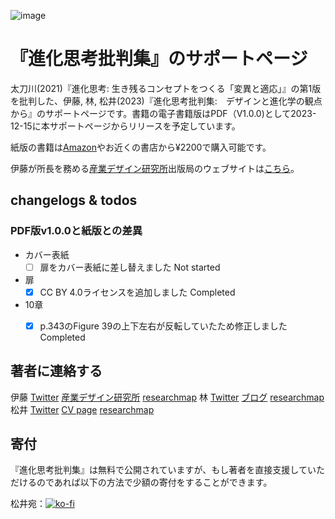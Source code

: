 ![image](https://github.com/xerroxcopy/critiques-of-evolution-thinking/assets/13182777/e73d77e4-b61f-4db6-9791-c37d4408d383)

# 『進化思考批判集』のサポートページ

太刀川(2021)『進化思考: 生き残るコンセプトをつくる「変異と適応」』の第1版を批判した、伊藤, 林, 松井(2023)『進化思考批判集:　デザインと進化学の観点から』のサポートページです。書籍の電子書籍版はPDF（V1.0.0)として2023-12-15に本サポートページからリリースを予定しています。

紙版の書籍は[Amazon](https://www.amazon.co.jp/%E9%80%B2%E5%8C%96%E6%80%9D%E8%80%83%E6%89%B9%E5%88%A4%E9%9B%86-%E3%83%87%E3%82%B6%E3%82%A4%E3%83%B3%E3%81%A8%E9%80%B2%E5%8C%96%E5%AD%A6%E3%81%AE%E8%A6%B3%E7%82%B9%E3%81%8B%E3%82%89-%E4%BC%8A%E8%97%A4%E6%BD%A4/dp/4991298814/ref=sr_1_1?crid=MVZXUP99M6JN&keywords=%E9%80%B2%E5%8C%96%E6%80%9D%E8%80%83%E6%89%B9%E5%88%A4%E9%9B%86&qid=1702548135&sprefix=%2Caps%2C374&sr=8-1)やお近くの書店から¥2200で購入可能です。

伊藤が所長を務める[産業デザイン研究所](https://rcfi.design/)出版局のウェブサイトは[こちら](http://press.rcfi.design/)。

## changelogs & todos

### PDF版v1.0.0と紙版との差異

- カバー表紙
    - [ ] 扉をカバー表紙に差し替えました Not started
- 扉
    - [x] CC BY 4.0ライセンスを追加しました Completed
- 10章
    - [x]  p.343のFigure 39の上下左右が反転していたため修正しました Completed


## 著者に連絡する

伊藤 [Twitter](https://twitter.com/itojundesign) [産業デザイン研究所](https://rcfi.design/) [researchmap](https://researchmap.jp/itojun)
林 [Twitter](https://twitter.com/kamefuji) [ブログ](http://kamefuji-lab.seesaa.net/) [researchmap](https://researchmap.jp/turtle_barnacle)
松井 [Twitter](https://twitter.com/minoru_matsui) [CV page](https://xerroxcopy.github.io) [researchmap](https://researchmap.jp/xerroxcopy)


## 寄付

『進化思考批判集』は無料で公開されていますが、もし著者を直接支援していただけるのであれば以下の方法で少額の寄付をすることができます。

松井宛：[![ko-fi](https://ko-fi.com/img/githubbutton_sm.svg)](https://ko-fi.com/V7V8S6EKX)
